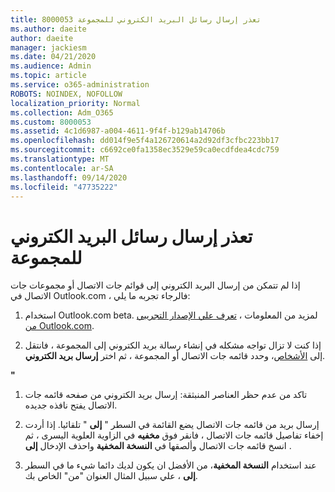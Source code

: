 ```yaml
---
title: 8000053 تعذر إرسال رسائل البريد الكتروني للمجموعة
ms.author: daeite
author: daeite
manager: jackiesm
ms.date: 04/21/2020
ms.audience: Admin
ms.topic: article
ms.service: o365-administration
ROBOTS: NOINDEX, NOFOLLOW
localization_priority: Normal
ms.collection: Adm_O365
ms.custom: 8000053
ms.assetid: 4c1d6987-a004-4611-9f4f-b129ab14706b
ms.openlocfilehash: dd014f9e5f4a126720614a2d92df3cfbc223bb17
ms.sourcegitcommit: c6692ce0fa1358ec3529e59ca0ecdfdea4cdc759
ms.translationtype: MT
ms.contentlocale: ar-SA
ms.lasthandoff: 09/14/2020
ms.locfileid: "47735222"
---
```

# <a name="unable-to-send-group-emails"></a>تعذر إرسال رسائل البريد الكتروني للمجموعة

إذا لم تتمكن من إرسال البريد الكتروني إلى قوائم جات الاتصال أو مجموعات جات الاتصال في Outlook.com ، فالرجاء تجربه ما يلي:
  
1. استخدام Outlook.com beta. لمزيد من المعلومات ، [تعرف علي الإصدار التجريبي من Outlook.com](https://support.office.com/article/e2261c7f-d413-4084-8f22-21282f42d8cf).
    
2. إذا كنت لا تزال تواجه مشكله في إنشاء رسالة بريد الكتروني إلى المجموعة ، فانتقل إلى [الأشخاص](https://outlook.live.com/people/)، وحدد قائمه جات الاتصال أو المجموعة ، ثم اختر **إرسال بريد الكتروني**.
    
 **"**
  
1. تاكد من عدم حظر العناصر المنبثقة: إرسال بريد الكتروني من صفحه قائمه جات الاتصال يفتح نافذه جديده.
    
2. إرسال بريد من قائمه جات الاتصال يضع القائمة في السطر " **إلى** " تلقائيا. إذا أردت إخفاء تفاصيل قائمه جات الاتصال ، فانقر فوق **مخفيه** في الزاوية العلوية اليسرى ، ثم انسخ قائمه جات الاتصال وألصقها في **النسخة المخفية** واحذف الإدخال **إلى** . 
    
3. عند استخدام **النسخة المخفية**، من الأفضل ان يكون لديك دائما شيء ما في السطر **إلى** ، علي سبيل المثال العنوان "من" الخاص بك. 
    

